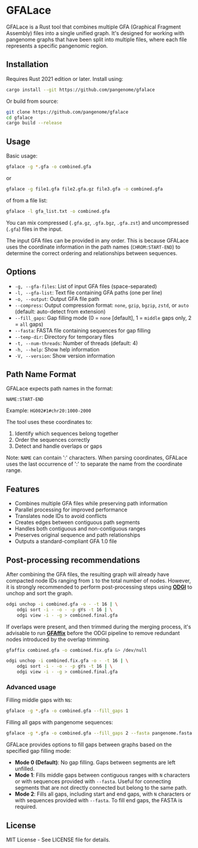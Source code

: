 # GFALace

GFALace is a Rust tool that combines multiple GFA (Graphical Fragment Assembly) files into a single unified graph. It's designed for working with pangenome graphs that have been split into multiple files, where each file represents a specific pangenomic region.

## Installation

Requires Rust 2021 edition or later. Install using:

```bash
cargo install --git https://github.com/pangenome/gfalace
```

Or build from source:

```bash
git clone https://github.com/pangenome/gfalace
cd gfalace
cargo build --release
```

## Usage

Basic usage:

```bash
gfalace -g *.gfa -o combined.gfa
```

or

```bash
gfalace -g file1.gfa file2.gfa.gz file3.gfa -o combined.gfa
```

of from a file list:

```bash
gfalace -l gfa_list.txt -o combined.gfa
```

You can mix compressed (`.gfa.gz`, `.gfa.bgz`, `.gfa.zst`) and uncompressed (`.gfa`) files in the input.

The input GFA files can be provided in any order. This is because GFALace uses the coordinate information in the path names (`CHROM:START-END`) to determine the correct ordering and relationships between sequences.

## Options

- `-g, --gfa-files`: List of input GFA files (space-separated)
- `-l, --gfa-list`: Text file containing GFA paths (one per line)
- `-o, --output`: Output GFA file path
- `--compress`: Output compression format: `none`, `gzip`, `bgzip`, `zstd`, or `auto` (default: auto-detect from extension)
- `--fill_gaps`: Gap filling mode (0 = `none` [default], 1 = `middle` gaps only, 2 = `all` gaps)
- `--fasta`: FASTA file containing sequences for gap filling
- `--temp-dir`: Directory for temporary files
- `-t, --num-threads`: Number of threads (default: 4)
- `-h, --help`: Show help information
- `-V, --version`: Show version information

## Path Name Format

GFALace expects path names in the format:

```
NAME:START-END
```

Example: `HG002#1#chr20:1000-2000`

The tool uses these coordinates to:
1. Identify which sequences belong together
2. Order the sequences correctly
3. Detect and handle overlaps or gaps

Note: `NAME` can contain ':' characters. When parsing coordinates, GFALace uses the last occurrence of ':' to separate the name from the coordinate range.

## Features

- Combines multiple GFA files while preserving path information
- Parallel processing for improved performance
- Translates node IDs to avoid conflicts
- Creates edges between contiguous path segments
- Handles both contiguous and non-contiguous ranges
- Preserves original sequence and path relationships
- Outputs a standard-compliant GFA 1.0 file

## Post-processing recommendations

After combining the GFA files, the resulting graph will already have compacted node IDs ranging from `1` to the total number of nodes. However, it is strongly recommended to perform post-processing steps using **[ODGI](https://github.com/pangenome/odgi)** to unchop and sort the graph.

```bash
odgi unchop -i combined.gfa -o - -t 16 | \
    odgi sort -i - -o - -p gYs -t 16 | \
    odgi view -i - -g > combined.final.gfa
```

If overlaps were present, and then trimmed during the merging process, it's advisable to run **[GFAffix](https://github.com/marschall-lab/GFAffix)** before the ODGI pipeline to remove redundant nodes introduced by the overlap trimming.

```bash
gfaffix combined.gfa -o combined.fix.gfa &> /dev/null

odgi unchop -i combined.fix.gfa -o - -t 16 | \
    odgi sort -i - -o - -p gYs -t 16 | \
    odgi view -i - -g > combined.final.gfa
```

### Advanced usage

Filling middle gaps with `N`s:

```bash
gfalace -g *.gfa -o combined.gfa --fill_gaps 1
```

Filling all gaps with pangenome sequences:

```bash
gfalace -g *.gfa -o combined.gfa --fill_gaps 2 --fasta pangenome.fasta
```

GFALace provides options to fill gaps between graphs based on the specified gap filling mode:

- **Mode 0 (Default)**: No gap filling. Gaps between segments are left unfilled.
- **Mode 1**: Fills middle gaps between contiguous ranges with `N` characters or with sequences provided with `--fasta`. Useful for connecting segments that are not directly connected but belong to the same path.
- **Mode 2**: Fills all gaps, including start and end gaps, with `N` characters or with sequences provided with `--fasta`. To fill end gaps, the FASTA is required.

## License

MIT License - See LICENSE file for details.
